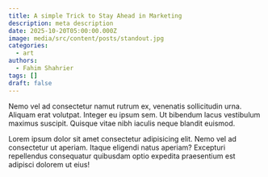 ```yaml
---
title: A simple Trick to Stay Ahead in Marketing
description: meta description
date: 2025-10-20T05:00:00.000Z
image: media/src/content/posts/standout.jpg
categories:
  - art
authors:
  - Fahim Shahrier
tags: []
draft: false
---
```

Nemo vel ad consectetur namut rutrum ex, venenatis sollicitudin urna. Aliquam erat volutpat. Integer eu ipsum sem. Ut bibendum lacus vestibulum maximus suscipit. Quisque vitae nibh iaculis neque blandit euismod.

Lorem ipsum dolor sit amet consectetur adipisicing elit. Nemo vel ad consectetur ut aperiam. Itaque eligendi natus aperiam? Excepturi repellendus consequatur quibusdam optio expedita praesentium est adipisci dolorem ut eius!
